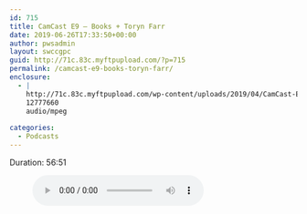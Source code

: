 ```yaml
---
id: 715
title: CamCast E9 – Books + Toryn Farr
date: 2019-06-26T17:33:50+00:00
author: pwsadmin
layout: swccgpc
guid: http://71c.83c.myftpupload.com/?p=715
permalink: /camcast-e9-books-toryn-farr/
enclosure:
  - |
    http://71c.83c.myftpupload.com/wp-content/uploads/2019/04/CamCast-E9-–-Books-Toryn-Farr.mp3
    12777660
    audio/mpeg
    
categories:
  - Podcasts
---
```

 

Duration: 56:51<figure class="wp-block-audio"><audio controls src="http://71c.83c.myftpupload.com/wp-content/uploads/2019/04/CamCast-E9-–-Books-Toryn-Farr.mp3"></audio></figure>